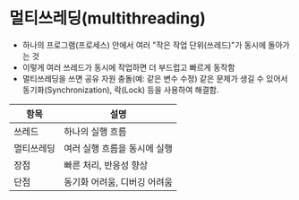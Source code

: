 # 멀티쓰레딩(multithreading)
- 하나의 프로그램(프로세스) 안에서 여러 "작은 작업 단위(쓰레드)"가 동시에 돌아가는 것
- 이렇게 여러 쓰레드가 동시에 작업하면 더 부드럽고 빠르게 동작함
- 멀티쓰레딩을 쓰면 공유 자원 충돌(예: 같은 변수 수정) 같은 문제가 생길 수 있어서 동기화(Synchronization), 락(Lock) 등을 사용하여 해결함.

| 항목    | 설명               |
| ----- | ---------------- |
| 쓰레드   | 하나의 실행 흐름        |
| 멀티쓰레딩 | 여러 실행 흐름을 동시에 실행 |
| 장점    | 빠른 처리, 반응성 향상    |
| 단점    | 동기화 어려움, 디버깅 어려움 |
